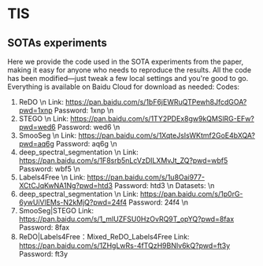 # TIS




## SOTAs experiments
Here we provide the code used in the SOTA experiments from the paper, making it easy for anyone who needs to reproduce the results. All the code has been modified—just tweak a few local settings and you're good to go. Everything is available on Baidu Cloud for download as needed:
Codes:
1. ReDO \n
Link: https://pan.baidu.com/s/1bF6jEWRuQTPewh8JfcdGOA?pwd=1xnp Password: 1xnp \n
2. STEGO \n
Link: https://pan.baidu.com/s/1TY2PDEx8gw9kQMSlRG-EFw?pwd=wed6 Password: wed6 \n
3. SmooSeg \n
Link: https://pan.baidu.com/s/1XqteJsIsWKtmf2GoE4bXQA?pwd=aq6g Password: aq6g \n
4. deep_spectral_segmentation \n
Link: https://pan.baidu.com/s/1F8srb5nLcVzDILXMvJt_ZQ?pwd=wbf5 Password: wbf5 \n
5. Labels4Free \n
Link: https://pan.baidu.com/s/1u8Oai977-XCtCJqKwNA1Ng?pwd=htd3 Password: htd3 \n
Datasets: \n
1. deep_spectral_segmentation \n
Link: https://pan.baidu.com/s/1p0rG-6ywUiVlEMs-N2kMjQ?pwd=24f4 Password: 24f4 \n
2. SmooSeg|STEGO
Link: https://pan.baidu.com/s/1_mlUZFSU0HzOvRQ9T_opYQ?pwd=8fax Password: 8fax 
3. ReDO|Labels4Free：Mixed_ReDO_Labels4Free
Link: https://pan.baidu.com/s/1ZHgLwRs-4fTQzH9BNIv6kQ?pwd=ft3y Password: ft3y 
